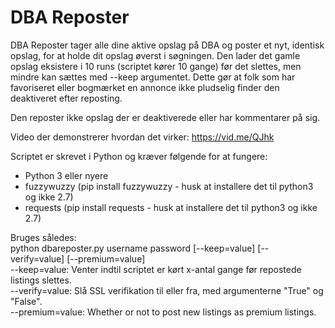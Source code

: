 # DBA Reposter

DBA Reposter tager alle dine aktive opslag på DBA og poster et nyt, identisk opslag, for at holde dit opslag øverst i søgningen. Den lader det gamle opslag eksistere i 10 runs (scriptet kører 10 gange) før det slettes, men mindre kan sættes med --keep argumentet. Dette gør at folk som har favoriseret eller bogmærket en annonce ikke pludselig finder den deaktiveret efter reposting.  
  
Den reposter ikke opslag der er deaktiverede eller har kommentarer på sig.  
  
Video der demonstrerer hvordan det virker: https://vid.me/QJhk  
  
Scriptet er skrevet i Python og kræver følgende for at fungere:  
* Python 3 eller nyere  
* fuzzywuzzy (pip install fuzzywuzzy - husk at installere det til python3 og ikke 2.7)  
* requests (pip install requests - husk at installere det til python3 og ikke 2.7)  
  
Bruges således:  
python dbareposter.py username password [--keep=value] [--verify=value] [--premium=value]  
--keep=value: Venter indtil scriptet er kørt x-antal gange før repostede listings slettes.   
--verify=value: Slå SSL verifikation til eller fra, med argumenterne "True" og "False".  
--premium=value:  Whether or not to post new listings as premium listings.  
  
